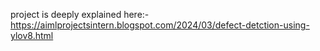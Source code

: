 project is deeply explained here:- https://aimlprojectsintern.blogspot.com/2024/03/defect-detction-using-ylov8.html
